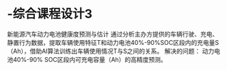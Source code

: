 # -综合课程设计3
新能源汽车动力电池健康度预测与估计
通过分析主办方提供的车辆行驶、充电、静置行为数据，提取车辆使用特征T和动力电池40%-90%SOC区段内的充电量S（Ah），借助AI算法训练出车辆使用情况T与S之间的关系。
解决的问题： 动力电池40%-90% SOC区段内可充电容量（Ah）的高精度预测。
